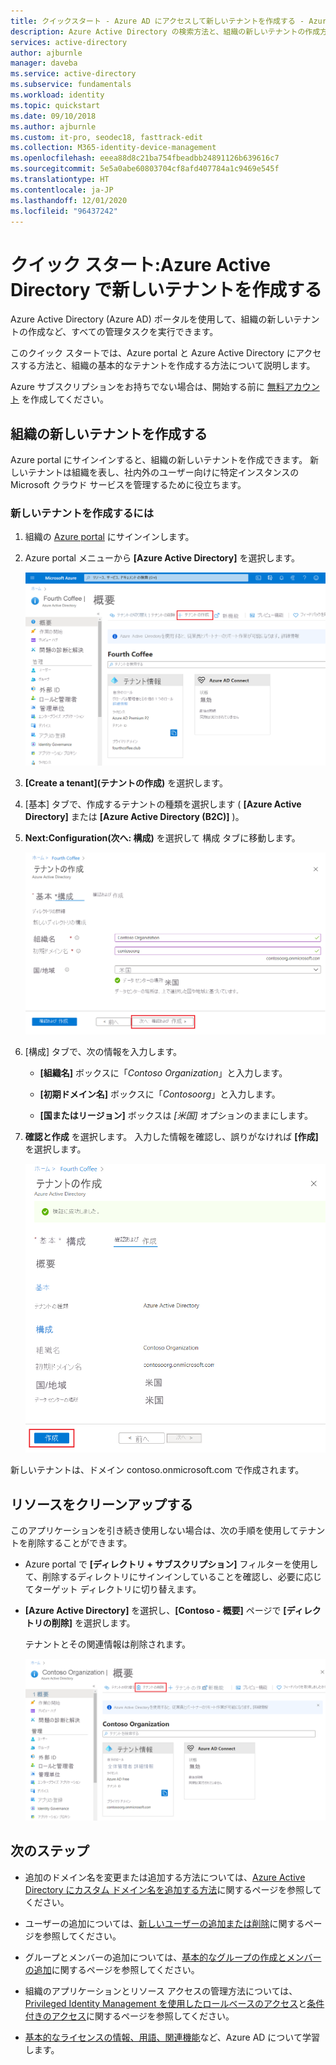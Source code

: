 ```yaml
---
title: クイックスタート - Azure AD にアクセスして新しいテナントを作成する - Azure AD
description: Azure Active Directory の検索方法と、組織の新しいテナントの作成方法に関する手順。
services: active-directory
author: ajburnle
manager: daveba
ms.service: active-directory
ms.subservice: fundamentals
ms.workload: identity
ms.topic: quickstart
ms.date: 09/10/2018
ms.author: ajburnle
ms.custom: it-pro, seodec18, fasttrack-edit
ms.collection: M365-identity-device-management
ms.openlocfilehash: eeea88d8c21ba754fbeadbb24891126b639616c7
ms.sourcegitcommit: 5e5a0abe60803704cf8afd407784a1c9469e545f
ms.translationtype: HT
ms.contentlocale: ja-JP
ms.lasthandoff: 12/01/2020
ms.locfileid: "96437242"
---
```

# <a name="quickstart-create-a-new-tenant-in-azure-active-directory"></a>クイック スタート:Azure Active Directory で新しいテナントを作成する
Azure Active Directory (Azure AD) ポータルを使用して、組織の新しいテナントの作成など、すべての管理タスクを実行できます。 

このクイック スタートでは、Azure portal と Azure Active Directory にアクセスする方法と、組織の基本的なテナントを作成する方法について説明します。

Azure サブスクリプションをお持ちでない場合は、開始する前に [無料アカウント](https://azure.microsoft.com/free/) を作成してください。

## <a name="create-a-new-tenant-for-your-organization"></a>組織の新しいテナントを作成する
Azure portal にサインインすると、組織の新しいテナントを作成できます。 新しいテナントは組織を表し、社内外のユーザー向けに特定インスタンスの Microsoft クラウド サービスを管理するために役立ちます。

### <a name="to-create-a-new-tenant"></a>新しいテナントを作成するには

1. 組織の [Azure portal](https://portal.azure.com/) にサインインします。

1. Azure portal メニューから **[Azure Active Directory]** を選択します。  

    <kbd>![Azure Active Directory - [概要] ページ - テナントの作成](media/active-directory-access-create-new-tenant/azure-ad-portal.png)</kbd>  

1. **[Create a tenant]\(テナントの作成\)** を選択します。

1. [基本] タブで、作成するテナントの種類を選択します ( **[Azure Active Directory]** または **[Azure Active Directory (B2C)]** )。

1. **Next:Configuration\(次へ: 構成\)** を選択して 構成 タブに移動します。

    <kbd>![Azure Active Directory - [Create a tenant]\(テナントの作成\) ページ - [構成] タブ](media/active-directory-access-create-new-tenant/azure-ad-create-new-tenant.png)</kbd>

1.  [構成] タブで、次の情報を入力します。
    
    - **[組織名]** ボックスに「_Contoso Organization_」と入力します。

    - **[初期ドメイン名]** ボックスに「_Contosoorg_」と入力します。

    - **[国またはリージョン]** ボックスは _[米国]_ オプションのままにします。

1. **確認と作成** を選択します。 入力した情報を確認し、誤りがなければ **[作成]** を選択します。

    <kbd>![Azure Active Directory - テナントの確認と作成のためのページ](media/active-directory-access-create-new-tenant/azure-ad-review.png)</kbd>

新しいテナントは、ドメイン contoso.onmicrosoft.com で作成されます。

## <a name="clean-up-resources"></a>リソースをクリーンアップする
このアプリケーションを引き続き使用しない場合は、次の手順を使用してテナントを削除することができます。

- Azure portal で **[ディレクトリ + サブスクリプション]** フィルターを使用して、削除するディレクトリにサインインしていることを確認し、必要に応じてターゲット ディレクトリに切り替えます。
- **[Azure Active Directory]** を選択し、**[Contoso - 概要]** ページで **[ディレクトリの削除]** を選択します。

    テナントとその関連情報は削除されます。

    <kbd>![概要ページ。[ディレクトリの削除] ボタンが強調表示されている](media/active-directory-access-create-new-tenant/azure-ad-delete-new-tenant.png)</kbd>

## <a name="next-steps"></a>次のステップ
- 追加のドメイン名を変更または追加する方法については、[Azure Active Directory にカスタム ドメイン名を追加する方法](add-custom-domain.md)に関するページを参照してください。

- ユーザーの追加については、[新しいユーザーの追加または削除](add-users-azure-active-directory.md)に関するページを参照してください。

- グループとメンバーの追加については、[基本的なグループの作成とメンバーの追加](active-directory-groups-create-azure-portal.md)に関するページを参照してください。

- 組織のアプリケーションとリソース アクセスの管理方法については、[Privileged Identity Management を使用したロールベースのアクセス](../../role-based-access-control/best-practices.md)と[条件付きのアクセス](../../role-based-access-control/conditional-access-azure-management.md)に関するページを参照してください。

- [基本的なライセンスの情報、用語、関連機能](active-directory-whatis.md)など、Azure AD について学習します。
